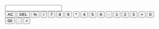 <!DOCTYPE html>
<!-- Coding By CodingNepal - codingnepalweb.com -->
<html lang="en">
 <head>
 <meta charset="UTF-8" />
 <meta http-equiv="X-UA-Compatible" content="IE=edge" />
 <meta name="viewport" content="width=device-width, initial-scale=1.0" />
 <title>Calculator in HTML CSS & JavaScript</title>
 <link rel="stylesheet" href="style.css" />
 </head>
 <body>
 <div class="container">
 <input type="text" class="display" />
 <div class="buttons">
 <button class="operator" data-value="AC">AC</button>
 <button class="operator" data-value="DEL">DEL</button>
 <button class="operator" data-value="%">%</button>
 <button class="operator" data-value="/">/</button>
 <button data-value="7">7</button>
 <button data-value="8">8</button>
 <button data-value="9">9</button>
 <button class="operator" data-value="*">*</button>
 <button data-value="4">4</button>
 <button data-value="5">5</button>
 <button data-value="6">6</button>
 <button class="operator" data-value="-">-</button>
 <button data-value="1">1</button>
 <button data-value="2">2</button>
 <button data-value="3">3</button>
 <button class="operator" data-value="+">+</button>
 <button data-value="0">0</button>
 <button data-value="00">00</button>
 <button data-value=".">.</button>
 <button class="operator" data-value="=">=</button>
 </div>
 </div>
 <script src="script.js"></script>
 </body>
</html>
